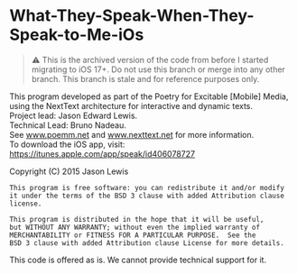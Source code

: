 # What-They-Speak-When-They-Speak-to-Me-iOs

> :warning: This is the archived version of the code from before I started migrating to iOS 17+. Do not use this branch or merge into any other branch. This branch is stale and for reference purposes only. 


This program developed as part of the Poetry for Excitable [Mobile] Media, using the NextText architecture for interactive and dynamic texts. <br/>
Project lead: Jason Edward Lewis. <br/>
Technical Lead: Bruno Nadeau. <br/>
See www.poemm.net and www.nexttext.net for more information. <br/>
To download the iOS app, visit: https://itunes.apple.com/app/speak/id406078727 <br/>

 Copyright (C) 2015  Jason Lewis
  
    This program is free software: you can redistribute it and/or modify
    it under the terms of the BSD 3 clause with added Attribution clause license.

    This program is distributed in the hope that it will be useful,
    but WITHOUT ANY WARRANTY; without even the implied warranty of
    MERCHANTABILITY or FITNESS FOR A PARTICULAR PURPOSE.  See the
    BSD 3 clause with added Attribution clause License for more details.
This code is offered as is. We cannot provide technical support for it.
